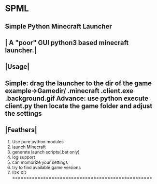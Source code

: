 # SPML
Simple Python Minecraft Launcher
-------------------------------------------------
| A "poor" GUI python3 based minecraft launcher.|
-------------------------------------------------
|Usage|
-------
  Simple: drag the launcher to the dir of the game
    example->Gamedir/
                .minecraft
                .client.exe
                .background.gif
  Advance: use python execute client.py
            then locate the game folder and adjust the settings
--------------------------------------------------
|Feathers|
----------
1. Use pure python modules
2. launch Minecraft
3. generate launch scripts(.bat only)
4. log support
5. can momorize your settings
6. try to find available game versions
7. IDK XD
==================================================

  
